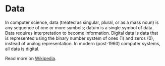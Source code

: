 # Data

In computer science, data (treated as singular, plural, or as a mass noun) is any sequence of one or more symbols; datum is a single symbol of data. Data requires interpretation to become information. Digital data is data that is represented using the binary number system of ones (1) and zeros (0), instead of analog representation. In modern (post-1960) computer systems, all data is digital.

Read more on [Wikipedia](https://en.wikipedia.org/wiki/Data_(computer_science)).

